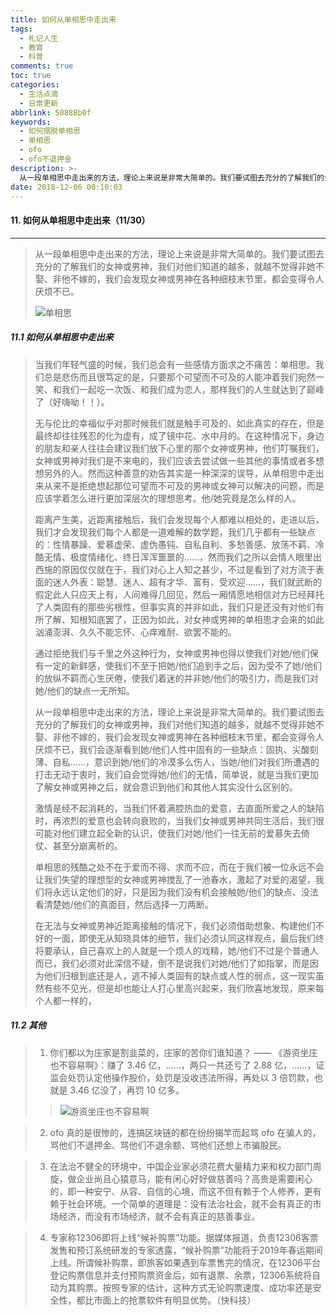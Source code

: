 ```yaml
---
title: 如何从单相思中走出来
tags:
  - 札记人生
  - 教育
  - 科普
comments: true
toc: true
categories:
  - 生活点滴
  - 日常更新
abbrlink: 50888b0f
keywords:
  - 如何摆脱单相思
  - 单相思
  - ofo
  - ofo不退押金
description: >-
  从一段单相思中走出来的方法，理论上来说是非常大简单的。我们要试图去充分的了解我们的女神或男神，我们对他们知道的越多，就越不觉得非她不娶、非他不嫁的，我们会发现女神或男神在各种细枝末节里，都会变得令人厌烦不已。
date: 2018-12-06 00:10:03
---
```

<script type="text/javascript" src="/js/src/bai.js"></script>

#### 11. 如何从单相思中走出来（11/30）
---
> 从一段单相思中走出来的方法，理论上来说是非常大简单的。我们要试图去充分的了解我们的女神或男神，我们对他们知道的越多，就越不觉得非她不娶、非他不嫁的，我们会发现女神或男神在各种细枝末节里，都会变得令人厌烦不已。
>
> ![单相思](https://wx4.sinaimg.cn/large/006tNbRwgy1fxwmtt6nxqj315o0rt79a.jpg)

##### 11.1 如何从单相思中走出来
> 当我们年轻气盛的时候，我们总会有一些感情方面求之不痛苦：单相思。我们总是悲伤而且很笃定的是，只要那个可望而不可及的人能冲着我们宛然一笑、和我们一起吃一次饭、和我们成为恋人，那样我们的人生就达到了巅峰了（好嗨呦！！）。
>
> 无与伦比的幸福似乎对那时候我们就是触手可及的、如此真实的存在，但是最终却往往残忍的化为虚有，成了镜中花、水中月的。在这种情况下，身边的朋友和亲人往往会建议我们放下心里的那个女神或男神，他们叮嘱我们，女神或男神对我们是不来电的，我们应该去尝试做一些其他的事情或者多想想另外的人。然而这种善意的劝告其实是一种深深的误导，从单相思中走出来从来不是拒绝想起那位可望而不可及的男神或女神可以解决的问题，而是应该学着怎么进行更加深层次的理想思考。他/她究竟是怎么样的人。
>
> 距离产生美，近距离接触后，我们会发现每个人都难以相处的，走进以后，我们才会发现我们每个人都是一道难解的数学题，我们几乎都有一些缺点的：性情暴躁、爱慕虚荣、虚伪愚钝、自私自利、多愁善感、放荡不羁、冷酷无情、极度情绪化、终日浑浑噩噩的……，然而我们之所以会情人眼里出西施的原因仅仅就在于，我们对心上人知之甚少，不过是看到了对方流于表面的迷人外表：聪慧、迷人、超有才华、富有、受欢迎……，我们就武断的假定此人只应天上有，人间难得几回见，然后一厢情愿地相信对方已经拜托了人类固有的那些劣根性，但事实真的并非如此，我们只是还没有对他们有所了解、知根知底罢了，正因为如此，对女神或男神的单相思才会来的如此汹涌澎湃、久久不能忘怀、心痒难耐、欲罢不能的。
>
> 通过拒绝我们与千里之外这种行为，女神或男神也得以使我们对她/他们保有一定的新鲜感，使我们不至于把她/他们追到手之后，因为受不了她/他们的放纵不羁而心生厌倦，使我们着迷的并非她/他们的吸引力，而是我们对她/他们的缺点一无所知。
>
> 从一段单相思中走出来的方法，理论上来说是非常大简单的。我们要试图去充分的了解我们的女神或男神，我们对他们知道的越多，就越不觉得非她不娶、非他不嫁的，我们会发现女神或男神在各种细枝末节里，都会变得令人厌烦不已，我们会逐渐看到她/他们人性中固有的一些缺点：固执、尖酸刻薄、自私……，意识到她/他们的冷漠多么伤人，当她/他们对我们所遭遇的打击无动于衷时，我们自会觉得她/他们的无情，简单说，就是当我们更加了解女神或男神之后，就会意识到他们和其他人其实没什么区别的。
>
> 激情是经不起消耗的，当我们怀着满腔热血的爱意，去直面所爱之人的缺陷时，再浓烈的爱意也会转向衰败的，当我们女神或男神共同生活后，我们很可能对他们建立起全新的认识，使我们对她/他们一往无前的爱慕失去倚仗、甚至分崩离析的。
>
> 单相思的残酷之处不在于爱而不得、求而不应，而在于我们被一位永远不会让我们失望的理想型的女神或男神搅乱了一池春水，激起了对爱的渴望，我们将永远认定他们的好，只是因为我们没有机会接触她/他们的缺点、没法看清楚她/他们的真面目，然后选择一刀两断。
>
> 在无法与女神或男神近距离接触的情况下，我们必须借助想象、构建他们不好的一面，即使无从知晓具体的细节，我们必须认同这样观点，最后我们终将要承认，自己喜欢上的人就是一个烦人的戏精，她/他们不过是个普通人而已，我们必须对此深信不疑，倒不是说我们对她/他们了如指掌，而是因为他们归根到底还是人，逃不掉人类固有的缺点或人性的弱点，这一现实虽然有些不见光，但是却也能让人打心里高兴起来，我们欣喜地发现，原来每个人都一样的，

##### 11.2 其他
> 1. 你们都以为庄家是割韭菜的，庄家的苦你们谁知道？ —— 《游资坐庄也不容易啊》：赚了 3.46 亿，……，两只一共还亏了 2.88 亿，……，证监会处罚认定他操作股价，处罚是没收违法所得，再处以 3 倍罚款，也就是 3.46 亿没了，再罚 10 亿多。
>>
>> ![游资坐庄也不容易啊](https://wx4.sinaimg.cn/large/006tNbRwgy1fxwmmdmxc1j30og15eaek.jpg)

> 2. ofo 真的是很惨的，连搞区块链的都在纷纷揭竿而起骂 ofo 在骗人的，骂他们不退押金、骂他们不退余额、骂他们还想上市骗股民。

> 3. 在法治不健全的环境中，中国企业家必须花费大量精力来和权力部门周旋，做企业尚且心猿意马，能有闲心好好做慈善吗？高贵是需要闲心的，即一种安宁、从容、自信的心境，而这不但有赖于个人修养，更有赖于社会环境。一个简单的道理是：没有法治社会，就不会有真正的市场经济，而没有市场经济，就不会有真正的慈善事业。

> 4. 专家称12306即将上线“候补购票”功能。据媒体报道，负责12306客票发售和预订系统研发的专家透露，“候补购票”功能将于2019年春运期间上线。所谓候补购票，即旅客如果遇到车票售完的情况，在12306平台登记购票信息并支付预购票资金后，如有退票、余票，12306系统将自动为其购票。按照专家的估计，这种方式无论购票速度、成功率还是安全性，都比市面上的抢票软件有明显优势。（快科技）

